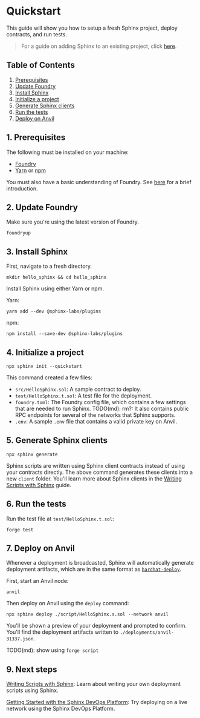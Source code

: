 # Quickstart
This guide will show you how to setup a fresh Sphinx project, deploy contracts, and run tests.

> For a guide on adding Sphinx to an existing project, click [here](https://github.com/sphinx-labs/sphinx/blob/develop/docs/cli-foundry-existing-project.md).

## Table of Contents

1. [Prerequisites](#1-prerequisites)
2. [Update Foundry](#2-update-foundry)
3. [Install Sphinx](#3-install-sphinx)
4. [Initialize a project](#4-initialize-a-project)
5. [Generate Sphinx clients](#5-generate-sphinx-clients)
6. [Run the tests](#6-run-the-tests)
7. [Deploy on Anvil](#7-deploy-on-anvil)

## 1. Prerequisites

The following must be installed on your machine:
- [Foundry](https://book.getfoundry.sh/getting-started/installation)
- [Yarn](https://classic.yarnpkg.com/lang/en/docs/install/) or [npm](https://docs.npmjs.com/downloading-and-installing-node-js-and-npm)

You must also have a basic understanding of Foundry. See [here](https://book.getfoundry.sh/getting-started/first-steps) for a brief introduction.

## 2. Update Foundry

Make sure you're using the latest version of Foundry.

```
foundryup
```

## 3. Install Sphinx

First, navigate to a fresh directory.

```
mkdir hello_sphinx && cd hello_sphinx
```

Install Sphinx using either Yarn or npm.

Yarn:
```
yarn add --dev @sphinx-labs/plugins
```

npm:
```
npm install --save-dev @sphinx-labs/plugins
```

## 4. Initialize a project

```
npx sphinx init --quickstart
```

This command created a few files:
- `src/HelloSphinx.sol`: A sample contract to deploy.
- `test/HelloSphinx.t.sol`: A test file for the deployment.
- `foundry.toml`: The Foundry config file, which contains a few settings that are needed to run Sphinx. TODO(md): rm?: It also contains public RPC endpoints for several of the networks that Sphinx supports.
- `.env`: A sample `.env` file that contains a valid private key on Anvil.

## 5. Generate Sphinx clients
```
npx sphinx generate
```

Sphinx scripts are written using Sphinx client contracts instead of using your contracts directly. The above command generates these clients into a new `client` folder. You'll learn more about Sphinx clients in the [Writing Scripts with Sphinx](TODO) guide.

## 6. Run the tests

Run the test file at `test/HelloSphinx.t.sol`:

```
forge test
```

## 7. Deploy on Anvil

Whenever a deployment is broadcasted, Sphinx will automatically generate deployment artifacts, which
are in the same format as [`hardhat-deploy`](https://github.com/wighawag/hardhat-deploy).

First, start an Anvil node:
```
anvil
```

Then deploy on Anvil using the `deploy` command:
```
npx sphinx deploy ./script/HelloSphinx.s.sol --network anvil
```

You'll be shown a preview of your deployment and prompted to confirm. You'll find the deployment artifacts written to `./deployments/anvil-31337.json`.

TODO(md): show using `forge script`

## 9. Next steps

[Writing Scripts with Sphinx](TODO): Learn about writing your own deployment scripts using Sphinx.

[Getting Started with the Sphinx DevOps Platform](https://github.com/sphinx-labs/sphinx/blob/develop/docs/ops-foundry-getting-started.md): Try deploying on a live network using the Sphinx DevOps Platform.
